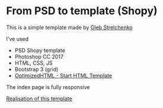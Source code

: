<h1>From PSD to template (Shopy)</h1>
<p>This is a simple template made by <a href="http://gsportfolio.kl.com.ua/">Gleb Strelchenko</a></p>
I've used
<ul>
<li>PSD Shopy template</li>
<li>Photoshop CC 2017</li>
<li>HTML, CSS, JS</li>
<li>Bootstrap 3 (grid)</li>
<li><a href="https://github.com/agragregra/optimizedhtml-start-template">OptimizedHTML - Start HTML Template</a></li>
</ul>
<p>The index page is fully responsive</p>
<p><a href="http://gsportfolio.kl.com.ua/shop/">Realisation of this template</a></p>
